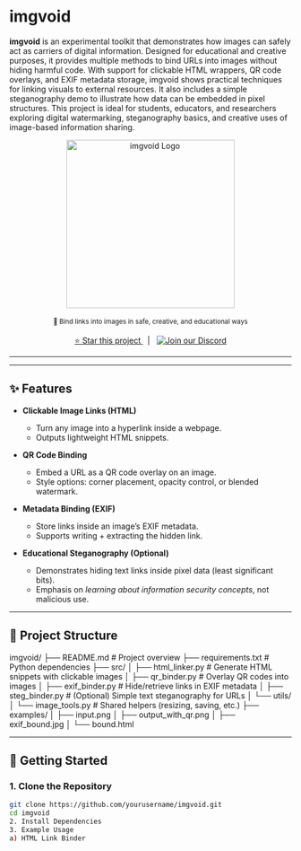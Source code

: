 # imgvoid

**imgvoid**  is an experimental toolkit that demonstrates how images can safely act as carriers of digital information. Designed for educational and creative purposes, it provides multiple methods to bind URLs into images without hiding harmful code. With support for clickable HTML wrappers, QR code overlays, and EXIF metadata storage, imgvoid shows practical techniques for linking visuals to external resources. It also includes a simple steganography demo to illustrate how data can be embedded in pixel structures. This project is ideal for students, educators, and researchers exploring digital watermarking, steganography basics, and creative uses of image-based information sharing.

<p align="center">
  <img src="examples/output_with_qr.png" alt="imgvoid Logo" width="300"/>
  <br/><br/>
  <small>🔗 Bind links into images in safe, creative, and educational ways</small>
  <br/><br/>
  <a href="https://github.com/yourusername/imgvoid" target="_blank" title="Star imgvoid on GitHub">
    ⭐ Star this project
  </a>
  &nbsp; | &nbsp;
  <a href="https://discord.gg/btZpkp45gQ" target="_blank" title="Join our community!">
    <img src="https://dcbadge.limes.pink/api/server/btZpkp45gQ" alt="Join our Discord"/>
  </a>
</p>

<hr/>


---

## ✨ Features

- **Clickable Image Links (HTML)**
  - Turn any image into a hyperlink inside a webpage.
  - Outputs lightweight HTML snippets.

- **QR Code Binding**
  - Embed a URL as a QR code overlay on an image.
  - Style options: corner placement, opacity control, or blended watermark.

- **Metadata Binding (EXIF)**
  - Store links inside an image’s EXIF metadata.
  - Supports writing + extracting the hidden link.

- **Educational Steganography (Optional)**
  - Demonstrates hiding text links inside pixel data (least significant bits).
  - Emphasis on *learning about information security concepts*, not malicious use.

---

## 📂 Project Structure

imgvoid/
├── README.md # Project overview
├── requirements.txt # Python dependencies
├── src/
│ ├── html_linker.py # Generate HTML snippets with clickable images
│ ├── qr_binder.py # Overlay QR codes into images
│ ├── exif_binder.py # Hide/retrieve links in EXIF metadata
│ ├── steg_binder.py # (Optional) Simple text steganography for URLs
│ └── utils/
│ └── image_tools.py # Shared helpers (resizing, saving, etc.)
├── examples/
│ ├── input.png
│ ├── output_with_qr.png
│ ├── exif_bound.jpg
│ └── bound.html


---

## 🚀 Getting Started

### 1. Clone the Repository
```bash
git clone https://github.com/yourusername/imgvoid.git
cd imgvoid
2. Install Dependencies
3. Example Usage
a) HTML Link Binder
